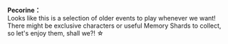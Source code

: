 # 

  
**Pecorine：**  
Looks like this is a selection of older events to play whenever we want!  
There might be exclusive characters or useful Memory Shards to collect,  
so let's enjoy them, shall we?! ☆  

